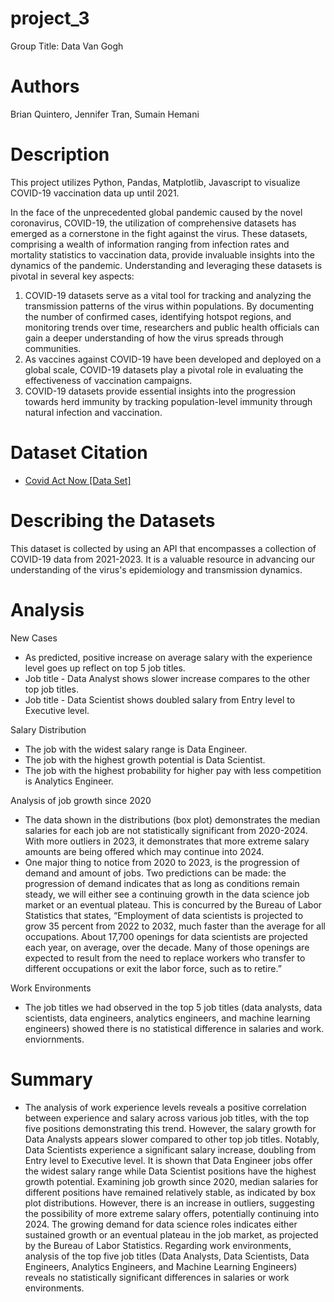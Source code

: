 # project_3
Group Title: Data Van Gogh

# Authors
Brian Quintero, Jennifer Tran, Sumain Hemani

# Description
This project utilizes Python, Pandas, Matplotlib, Javascript to visualize COVID-19 vaccination data up until 2021. 

In the face of the unprecedented global pandemic caused by the novel coronavirus, COVID-19, the utilization of comprehensive datasets has emerged as a cornerstone in the fight against the virus. These datasets, comprising a wealth of information ranging from infection rates and mortality statistics to vaccination data, provide invaluable insights into the dynamics of the pandemic. Understanding and leveraging these datasets is pivotal in several key aspects:

1.	COVID-19 datasets serve as a vital tool for tracking and analyzing the transmission patterns of the virus within populations. By documenting the number of confirmed cases, identifying hotspot regions, and monitoring trends over time, researchers and public health officials can gain a deeper understanding of how the virus spreads through communities.
2.	As vaccines against COVID-19 have been developed and deployed on a global scale, COVID-19 datasets play a pivotal role in evaluating the effectiveness of vaccination campaigns. 
3.	COVID-19 datasets provide essential insights into the progression towards herd immunity by tracking population-level immunity through natural infection and vaccination. 

# Dataset Citation 
- [Covid Act Now [Data Set]](https://apidocs.covidactnow.org/)

# Describing the Datasets
This dataset is collected by using an API that encompasses a collection of COVID-19 data from 2021-2023. It is a valuable resource in advancing our understanding of the virus's epidemiology and transmission dynamics. 

# Analysis
New Cases 
- As predicted, positive increase on average salary with the experience level goes up reflect on top 5 job titles. 
- Job title - Data Analyst shows slower increase compares to the other top job titles. 
- Job title - Data Scientist shows doubled salary from Entry level to Executive level.

Salary Distribution
- The job with the widest salary range is Data Engineer.
- The job with the highest growth potential is Data Scientist.
- The job with the highest probability for higher pay with less competition is Analytics Engineer.

Analysis of job growth since 2020
- The data shown in the distributions (box plot) demonstrates the median salaries for each job are not statistically significant from 2020-2024. With more outliers in 2023, it demonstrates that more extreme salary amounts are being offered which may continue into 2024.
- One major thing to notice from 2020 to 2023, is the progression of demand and amount of jobs. Two predictions can be made: the progression of demand indicates that as long as conditions remain steady, we will either see a continuing growth in the data science job market or an eventual plateau. This is concurred by the Bureau of Labor Statistics that states, “Employment of data scientists is projected to grow 35 percent from 2022 to 2032, much faster than the average for all occupations. About 17,700 openings for data scientists are projected each year, on average, over the decade. Many of those openings are expected to result from the need to replace workers who transfer to different occupations or exit the labor force, such as to retire.”

Work Environments
- The job titles we had observed in the top 5 job titles (data analysts, data scientists, data engineers, analytics engineers, and machine learning engineers) showed there is no statistical difference in salaries and work. enviornments.

# Summary
- The analysis of work experience levels reveals a positive correlation between experience and salary across various job titles, with the top five positions demonstrating this trend. However, the salary growth for Data Analysts appears slower compared to other top job titles. Notably, Data Scientists experience a significant salary increase, doubling from Entry level to Executive level. It is shown that Data Engineer jobs offer the widest salary range while Data Scientist positions have the highest growth potential. Examining job growth since 2020, median salaries for different positions have remained relatively stable, as indicated by box plot distributions. However, there is an increase in outliers, suggesting the possibility of more extreme salary offers, potentially continuing into 2024. The growing demand for data science roles indicates either sustained growth or an eventual plateau in the job market, as projected by the Bureau of Labor Statistics. Regarding work environments, analysis of the top five job titles (Data Analysts, Data Scientists, Data Engineers, Analytics Engineers, and Machine Learning Engineers) reveals no statistically significant differences in salaries or work environments.
